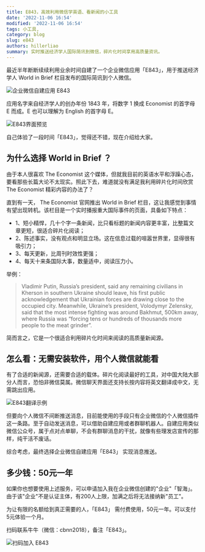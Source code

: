 ```yaml
---
title: E843，高效利用微信学英语、看新闻的小工具
date: '2022-11-06 16:54'
modified: '2022-11-06 16:54'
tags: 小工具,
category: blog
slug: e843
authors: hillerliao
summary: 实时推送经济学人国际简讯到微信，碎片化时间享用高质量资讯。
---
```


最近半年断断续续利用业余时间自建了一个企业微信应用「E843」，用于推送经济学人 World in Brief 栏目发布的国际简讯到个人微信。 

![企业微信自建应用 E843](https://fastly.jsdelivr.net/gh/hillerliao/img@main/wecom_E843_profile.jpg)

应用名字来自经济学人的创办年份 1843 年，将数字 1 换成 Economist 的首字母 E 而成。E 也可以理解为 English 的首字母 E。

![E843界面预览](https://fastly.jsdelivr.net/gh/hillerliao/img@main/E843_preview.jpg)

自己体验了一段时间「E843」，觉得还不错，现在介绍给大家。

## 为什么选择 World in Brief ？

由于本人很喜欢 The Economist 这个媒体，但就我目前的英语水平和浮躁心态，要看那些长篇大论不太现实。照此下去，难道就没有满足我利用碎片化时间欣赏 The Economist 精彩内容的办法了？

直到有一天， The Economist 官网推出 World in Brief 栏目，这让我感觉到事情有望出现转机。该栏目是一个实时播报重大国际事件的页面，具备如下特点：

- 1、短小精悍，几十个字一条新闻，比只看标题的新闻内容更丰富，比整篇文章更短，很适合碎片化阅读；
- 2、陈述事实，没有观点和明显立场。这在信息过载的喧嚣世界里，显得很有吸引力；
- 3、每天更新，比周刊时效性更强；
- 4、每天十来条国际大事，数量适中，阅读压力小。

举例：  
> Vladimir Putin, Russia’s president, said any remaining civilians in Kherson in southern Ukraine should leave, his first public acknowledgement that Ukrainian forces are drawing close to the occupied city. Meanwhile, Ukraine’s president, Volodymyr Zelensky, said that the most intense fighting was around Bakhmut, 500km away, where Russia was “forcing tens or hundreds of thousands more people to the meat grinder”.  

简而言之，它是一个很适合利用碎片化时间来阅读的高质量新闻源。

## 怎么看：无需安装软件，用个人微信就能看

有了合适的新闻源，还需要合适的载体。碎片化阅读最好的工具，对中国大陆大部分人而言，恐怕非微信莫属。微信聊天界面还支持长按内容将英文翻译成中文，无需跳出应用。

![E843翻译示例](https://fastly.jsdelivr.net/gh/hillerliao/img@main/E843_translator.jpg)

但要向个人微信不间断推送消息，目前能使用的手段只有企业微信的个人微信插件这一条路。至于自动发送消息，可以借助自建应用或者群聊机器人。自建应用类似微信公众号，属于点对点单聊，不会有群聊消息的干扰，就像有些理发店宣传的那样，纯干活不废话。

综合考虑，最终选择企业微信自建应用「E843」 实现消息推送。

## 多少钱：50元一年

如果你也想要使用上述服务，可以申请加入我在企业微信创建的"企业"「智海」。由于该"企业"不是认证主体，有200人上限，加满之后将无法接纳新"员工"。

为让有限的名额给到真正需要的人，「E843」 需付费使用，50元一年。可以支付5元体验一个月。

扫码联系牛牛（微信：cbnn2018），备注「E843」。

![扫码加入 E843](https://fastly.jsdelivr.net/gh/hillerliao/img@main/wechat_cbnn_qrcode.jpg)